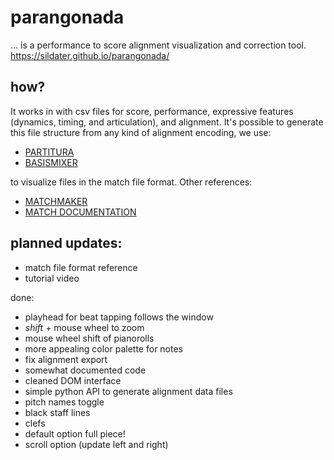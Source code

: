 # parangonada
... is a performance to score alignment visualization and correction tool.
https://sildater.github.io/parangonada/

## how?
It works in with csv files for score, performance, expressive features (dynamics, timing, and articulation), and alignment.
It's possible to generate this file structure from any kind of alignment encoding, we use:
* [PARTITURA](https://github.com/CPJKU/partitura/tree/master)
* [BASISMIXER](https://github.com/OFAI/basismixer)

to visualize files in the match file format. Other references:
* [MATCHMAKER](https://github.com/CPJKU/partitura/tree/master)
* [MATCH DOCUMENTATION](https://github.com/CPJKU/partitura/tree/master)

## planned updates:

* match file format reference
* tutorial video

done:
* playhead for beat tapping follows the window
* *shift* + mouse wheel to zoom
* mouse wheel shift of pianorolls
* more appealing color palette for notes
* fix alignment export
* somewhat documented code
* cleaned DOM interface
* simple python API to generate alignment data files
* pitch names toggle
* black staff lines
* clefs
* default option full piece!
* scroll option (update left and right)